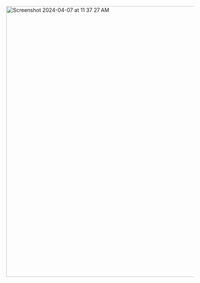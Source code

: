 <img width="729" alt="Screenshot 2024-04-07 at 11 37 27 AM" src="https://github.com/HarrisonPW/GTParking/assets/32474200/9ec9ff5f-e3bf-4376-b91a-08c93a8ad74c">
